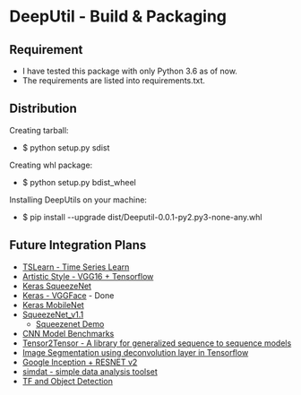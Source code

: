 # DeepUtil -  Build & Packaging

## Requirement
  - I have tested this package with only Python 3.6 as of now. 
  - The requirements are listed into requirements.txt.
  
## Distribution
  Creating tarball:
  - $ python setup.py sdist
  
  Creating whl package:
  - $ python setup.py bdist_wheel
  
  Installing DeepUtils on your machine:
  - $ pip install --upgrade dist/Deeputil-0.0.1-py2.py3-none-any.whl

## Future Integration Plans ##
 - [TSLearn - Time Series Learn](http://tslearn.readthedocs.io/en/latest/index.html#)
 - [Artistic Style - VGG16 + Tensorflow](https://github.com/janivanecky/Artistic-Style)
 - [Keras SqueezeNet](https://github.com/rcmalli/keras-squeezenet)
 - [Keras - VGGFace](https://github.com/rcmalli/keras-vggface) - Done
 - [Keras MobileNet](https://github.com/rcmalli/keras-mobilenet)
 - [SqueezeNet_v1.1](https://github.com/DeepScale/SqueezeNet/tree/master/SqueezeNet_v1.1)
   - [Squeezenet Demo](https://github.com/DT42/squeezenet_demo)
 - [CNN Model Benchmarks](https://github.com/jcjohnson/cnn-benchmarks)  
 - [Tensor2Tensor - A library for generalized sequence to sequence models](https://github.com/tensorflow/tensor2tensor)
 - [Image Segmentation using deconvolution layer in Tensorflow](http://cv-tricks.com/image-segmentation/transpose-convolution-in-tensorflow/)
 - [Google Inception + RESNET v2](https://github.com/transcranial/inception-resnet-v2/blob/master/inception-resnet-v2.ipynb)
 - [simdat - simple data analysis toolset](https://github.com/tammyyang/simdat/)
 - [TF and Object Detection](https://github.com/datitran/object_detector_app)
 

